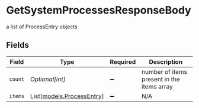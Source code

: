 # GetSystemProcessesResponseBody

a list of ProcessEntry objects


## Fields

| Field                                                  | Type                                                   | Required                                               | Description                                            |
| ------------------------------------------------------ | ------------------------------------------------------ | ------------------------------------------------------ | ------------------------------------------------------ |
| `count`                                                | *Optional[int]*                                        | :heavy_minus_sign:                                     | number of items present in the items array             |
| `items`                                                | List[[models.ProcessEntry](../models/processentry.md)] | :heavy_minus_sign:                                     | N/A                                                    |